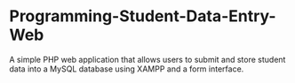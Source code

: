 # Programming-Student-Data-Entry-Web
A simple PHP web application that allows users to submit and store student data into a MySQL database using XAMPP and a form interface.
